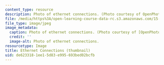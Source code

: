 ```yaml
---
content_type: resource
description: Photo of ethernet connections. (Photo courtesy of OpenPhoto.net.)
file: /media/https%3A/open-learning-course-data-rc.s3.amazonaws.com/15-598-it-and-business-transformation-spring-2003/de6233181ee15d83e995693bed02bcfb_15-598s03-th.jpg
file_type: image/jpeg
image_metadata:
  caption: Photo of ethernet connections. (Photo courtesy of [OpenPhoto.net](http://openphoto.net).)
  credit: ''
  image-alt: Photo of ethernet connections.
resourcetype: Image
title: Ethernet Connections (thumbnail)
uid: de623318-1ee1-5d83-e995-693bed02bcfb
---
```

